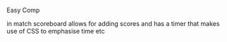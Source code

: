 Easy Comp


in match scoreboard allows for adding scores and has a timer that makes use of CSS to emphasise time etc

